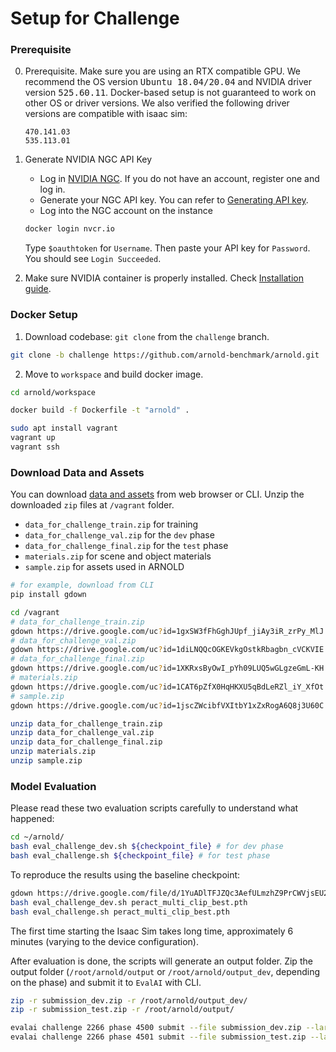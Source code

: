 # Setup for Challenge

### Prerequisite

0. Prerequisite. Make sure you are using an RTX compatible GPU. We recommend the OS version <tt>Ubuntu 18.04/20.04</tt> and NVIDIA driver version <tt>525.60.11</tt>. Docker-based setup is not guaranteed to work on other OS or driver versions.
We also verified the following driver versions are compatible with isaac sim:

   ```
   470.141.03
   535.113.01
   ```

1. Generate NVIDIA NGC API Key
   - Log in [NVIDIA NGC](https://catalog.ngc.nvidia.com/). If you do not have an account, register one and log in.
   - Generate your NGC API key. You can refer to [Generating API key](https://docs.nvidia.com/ngc/gpu-cloud/ngc-user-guide/index.html#generating-api-key).
   - Log into the NGC account on the instance
   ```bash
   docker login nvcr.io
   ```
   Type `$oauthtoken` for `Username`. Then paste your API key for `Password`. You should see `Login Succeeded`.

2. Make sure NVIDIA container is properly installed. Check [Installation guide](https://docs.nvidia.com/datacenter/cloud-native/container-toolkit/latest/install-guide.html).

### Docker Setup

1. Download codebase: `git clone` from the `challenge` branch.
```bash
git clone -b challenge https://github.com/arnold-benchmark/arnold.git
```

2. Move to `workspace` and build docker image.

```bash
cd arnold/workspace

docker build -f Dockerfile -t "arnold" .

sudo apt install vagrant
vagrant up
vagrant ssh
```

### Download Data and Assets
You can download [data and assets](https://drive.google.com/drive/folders/1yaEItqU9_MdFVQmkKA6qSvfXy_cPnKGA?usp=drive_link) from web browser or CLI. Unzip the downloaded `zip` files at `/vagrant` folder.
* `data_for_challenge_train.zip` for training
* `data_for_challenge_val.zip` for the `dev` phase
* `data_for_challenge_final.zip` for the `test` phase
* `materials.zip` for scene and object materials
* `sample.zip` for assets used in ARNOLD

```bash
# for example, download from CLI
pip install gdown

cd /vagrant
# data_for_challenge_train.zip
gdown https://drive.google.com/uc?id=1gxSW3fFhGghJUpf_jiAy3iR_zrPy_MlJ
# data_for_challenge_val.zip
gdown https://drive.google.com/uc?id=1diLNQQcOGKEVkgOstkRbagbn_cVCKVIE
# data_for_challenge_final.zip
gdown https://drive.google.com/uc?id=1XKRxsByOwI_pYh09LUQ5wGLgzeGmL-KH
# materials.zip
gdown https://drive.google.com/uc?id=1CAT6pZfX0HqHKXU5qBdLeRZl_iY_XfOt
# sample.zip
gdown https://drive.google.com/uc?id=1jscZWcibfVXItbY1xZxRogA6Q8j3U60C

unzip data_for_challenge_train.zip
unzip data_for_challenge_val.zip
unzip data_for_challenge_final.zip
unzip materials.zip
unzip sample.zip
```

###  Model Evaluation 

Please read these two evaluation scripts carefully to understand what happened:

```bash
cd ~/arnold/
bash eval_challenge_dev.sh ${checkpoint_file} # for dev phase
bash eval_challenge.sh ${checkpoint_file} # for test phase
```

To reproduce the results using the baseline checkpoint: 
```bash
gdown https://drive.google.com/file/d/1YuADlTFJZQc3AefULmzhZ9PrCWVjsEU2/view?usp=drive_link
bash eval_challenge_dev.sh peract_multi_clip_best.pth
bash eval_challenge.sh peract_multi_clip_best.pth
```

The first time starting the Isaac Sim takes long time, approximately 6 minutes (varying to the device configuration).

After evaluation is done, the scripts will generate an output folder. Zip the output folder (`/root/arnold/output` or `/root/arnold/output_dev`, depending on the phase) and submit it to `EvalAI` with CLI.

```bash
zip -r submission_dev.zip -r /root/arnold/output_dev/
zip -r submission_test.zip -r /root/arnold/output/

evalai challenge 2266 phase 4500 submit --file submission_dev.zip --large
evalai challenge 2266 phase 4501 submit --file submission_test.zip --large
```
